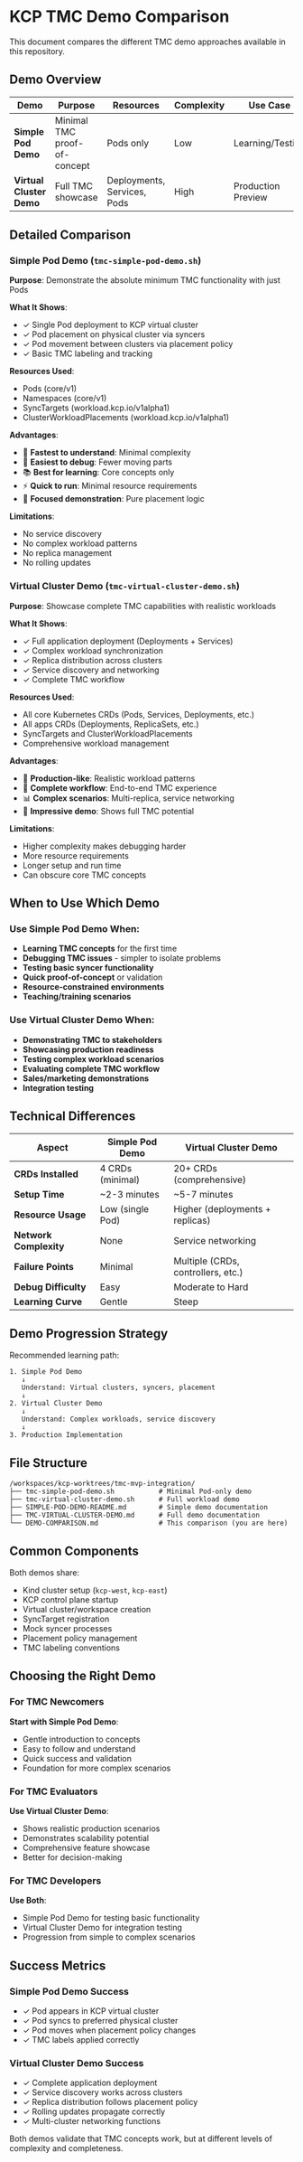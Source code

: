 # KCP TMC Demo Comparison

This document compares the different TMC demo approaches available in this repository.

## Demo Overview

| Demo | Purpose | Resources | Complexity | Use Case |
|------|---------|-----------|------------|-----------|
| **Simple Pod Demo** | Minimal TMC proof-of-concept | Pods only | Low | Learning/Testing |
| **Virtual Cluster Demo** | Full TMC showcase | Deployments, Services, Pods | High | Production Preview |

## Detailed Comparison

### Simple Pod Demo (`tmc-simple-pod-demo.sh`)

**Purpose**: Demonstrate the absolute minimum TMC functionality with just Pods

**What It Shows**:
- ✓ Single Pod deployment to KCP virtual cluster
- ✓ Pod placement on physical cluster via syncers
- ✓ Pod movement between clusters via placement policy
- ✓ Basic TMC labeling and tracking

**Resources Used**:
- Pods (core/v1)
- Namespaces (core/v1)
- SyncTargets (workload.kcp.io/v1alpha1)
- ClusterWorkloadPlacements (workload.kcp.io/v1alpha1)

**Advantages**:
- 🚀 **Fastest to understand**: Minimal complexity
- 🔧 **Easiest to debug**: Fewer moving parts
- 📚 **Best for learning**: Core concepts only
- ⚡ **Quick to run**: Minimal resource requirements
- 🎯 **Focused demonstration**: Pure placement logic

**Limitations**:
- No service discovery
- No complex workload patterns
- No replica management
- No rolling updates

### Virtual Cluster Demo (`tmc-virtual-cluster-demo.sh`)

**Purpose**: Showcase complete TMC capabilities with realistic workloads

**What It Shows**:
- ✓ Full application deployment (Deployments + Services)
- ✓ Complex workload synchronization
- ✓ Replica distribution across clusters
- ✓ Service discovery and networking
- ✓ Complete TMC workflow

**Resources Used**:
- All core Kubernetes CRDs (Pods, Services, Deployments, etc.)
- All apps CRDs (Deployments, ReplicaSets, etc.)
- SyncTargets and ClusterWorkloadPlacements
- Comprehensive workload management

**Advantages**:
- 🏢 **Production-like**: Realistic workload patterns
- 🔄 **Complete workflow**: End-to-end TMC experience
- 📊 **Complex scenarios**: Multi-replica, service networking
- 🎪 **Impressive demo**: Shows full TMC potential

**Limitations**:
- Higher complexity makes debugging harder
- More resource requirements
- Longer setup and run time
- Can obscure core TMC concepts

## When to Use Which Demo

### Use Simple Pod Demo When:
- **Learning TMC concepts** for the first time
- **Debugging TMC issues** - simpler to isolate problems
- **Testing basic syncer functionality**
- **Quick proof-of-concept** or validation
- **Resource-constrained environments**
- **Teaching/training scenarios**

### Use Virtual Cluster Demo When:
- **Demonstrating TMC to stakeholders**
- **Showcasing production readiness**
- **Testing complex workload scenarios**
- **Evaluating complete TMC workflow**
- **Sales/marketing demonstrations**
- **Integration testing**

## Technical Differences

| Aspect | Simple Pod Demo | Virtual Cluster Demo |
|--------|-----------------|---------------------|
| **CRDs Installed** | 4 CRDs (minimal) | 20+ CRDs (comprehensive) |
| **Setup Time** | ~2-3 minutes | ~5-7 minutes |
| **Resource Usage** | Low (single Pod) | Higher (deployments + replicas) |
| **Network Complexity** | None | Service networking |
| **Failure Points** | Minimal | Multiple (CRDs, controllers, etc.) |
| **Debug Difficulty** | Easy | Moderate to Hard |
| **Learning Curve** | Gentle | Steep |

## Demo Progression Strategy

Recommended learning path:

```
1. Simple Pod Demo
   ↓
   Understand: Virtual clusters, syncers, placement
   ↓
2. Virtual Cluster Demo  
   ↓
   Understand: Complex workloads, service discovery
   ↓
3. Production Implementation
```

## File Structure

```
/workspaces/kcp-worktrees/tmc-mvp-integration/
├── tmc-simple-pod-demo.sh           # Minimal Pod-only demo
├── tmc-virtual-cluster-demo.sh      # Full workload demo
├── SIMPLE-POD-DEMO-README.md        # Simple demo documentation
├── TMC-VIRTUAL-CLUSTER-DEMO.md      # Full demo documentation
└── DEMO-COMPARISON.md               # This comparison (you are here)
```

## Common Components

Both demos share:
- Kind cluster setup (`kcp-west`, `kcp-east`)
- KCP control plane startup
- Virtual cluster/workspace creation
- SyncTarget registration
- Mock syncer processes
- Placement policy management
- TMC labeling conventions

## Choosing the Right Demo

### For TMC Newcomers
**Start with Simple Pod Demo**:
- Gentle introduction to concepts
- Easy to follow and understand
- Quick success and validation
- Foundation for more complex scenarios

### For TMC Evaluators
**Use Virtual Cluster Demo**:
- Shows realistic production scenarios
- Demonstrates scalability potential
- Comprehensive feature showcase
- Better for decision-making

### For TMC Developers
**Use Both**:
- Simple Pod Demo for testing basic functionality
- Virtual Cluster Demo for integration testing
- Progression from simple to complex scenarios

## Success Metrics

### Simple Pod Demo Success
- ✓ Pod appears in KCP virtual cluster
- ✓ Pod syncs to preferred physical cluster
- ✓ Pod moves when placement policy changes
- ✓ TMC labels applied correctly

### Virtual Cluster Demo Success
- ✓ Complete application deployment
- ✓ Service discovery works across clusters
- ✓ Replica distribution follows placement policy
- ✓ Rolling updates propagate correctly
- ✓ Multi-cluster networking functions

Both demos validate that TMC concepts work, but at different levels of complexity and completeness.